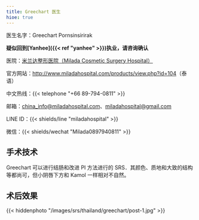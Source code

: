 ```yaml
---
title: Greechart 医生
hioe: true
---
```


医生名字：Greechart Pornsinsirirak

**疑似回到[Yanhee]({{< ref "yanhee" >}})执业，请咨询确认**

医院：[米兰达整形医院（Milada Cosmetic Surgery Hospital）](https://g.page/milada_hospital)

官方网站：<http://www.miladahospital.com/products/view.php?id=104>（泰语）

中文热线：{{< telephone "+66 89-794-0811" >}}

邮箱：<china_info@miladahospital.com>、<miladahospital@gmail.com>

LINE ID：{{< shields/line "miladahospital" >}}

微信：{{< shields/wechat "Milada0897940811" >}}

## 手术技术

Greechart 可以进行结肠和改进 PI 方法进行的 SRS．其颜色、质地和大致的结构等都尚可，但小阴唇下方和 Kamol 一样相对不自然。

## 术后效果

{{< hiddenphoto "/images/srs/thailand/greechart/post-1.jpg" >}}
